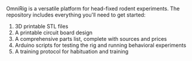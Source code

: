 OmniRig is a versatile platform for head-fixed rodent experiments. The repository includes everything you'll need to get started:
1. 3D printable STL files
2. A printable circuit board design
3. A comprehensive parts list, complete with sources and prices
4. Arduino scripts for testing the rig and running behavioral experiments
5. A training protocol for habituation and training
